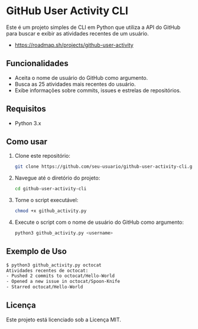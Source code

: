 # GitHub User Activity CLI

Este é um projeto simples de CLI em Python que utiliza a API do GitHub para buscar e exibir as atividades recentes de um usuário.

- https://roadmap.sh/projects/github-user-activity



## Funcionalidades

- Aceita o nome de usuário do GitHub como argumento.
- Busca as 25 atividades mais recentes do usuário.
- Exibe informações sobre commits, issues e estrelas de repositórios.

## Requisitos

- Python 3.x

## Como usar

1. Clone este repositório:
   ```bash
   git clone https://github.com/seu-usuario/github-user-activity-cli.git
   ```

2. Navegue até o diretório do projeto:
   ```bash
   cd github-user-activity-cli
   ```

3. Torne o script executável:
   ```bash
   chmod +x github_activity.py
   ```

4. Execute o script com o nome de usuário do GitHub como argumento:
   ```bash
   python3 github_activity.py <username>
   ```

## Exemplo de Uso

```bash
$ python3 github_activity.py octocat
Atividades recentes de octocat:
- Pushed 2 commits to octocat/Hello-World
- Opened a new issue in octocat/Spoon-Knife
- Starred octocat/Hello-World
```

## Licença

Este projeto está licenciado sob a Licença MIT.